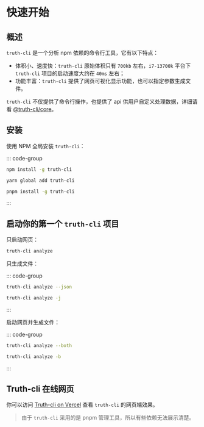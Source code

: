 # 快速开始

## 概述

`truth-cli` 是一个分析 npm 依赖的命令行工具，它有以下特点：

- 体积小、速度快：`truth-cli` 原始体积只有 `700kb` 左右，`i7-13700k` 平台下 `truth-cli` 项目的启动速度大约在 `40ms` 左右；
- 功能丰富：`truth-cli` 提供了网页可视化显示功能，也可以指定参数生成文件。

`truth-cli` 不仅提供了命令行操作，也提供了 api 供用户自定义处理数据，详细请看 [@truth-cli/core](./api.md)。

## 安装

使用 NPM 全局安装 `truth-cli`：

::: code-group
```bash [npm]
npm install -g truth-cli
```
```bash [yarn]
yarn global add truth-cli
```
```bash [pnpm]
pnpm install -g truth-cli
```
:::

## 启动你的第一个 `truth-cli` 项目

只启动网页：

```bash
truth-cli analyze
```

只生成文件：

::: code-group
```bash [--json]
truth-cli analyze --json
```
```bash [-j]
truth-cli analyze -j
```
:::

启动网页并生成文件：

::: code-group
```bash [--both]
truth-cli analyze --both
```
```bash [-b]
truth-cli analyze -b
```
:::

## Truth-cli 在线网页

你可以访问 [Truth-cli on Vercel](https://truth-cli.vercel.app/) 查看 `truth-cli` 的网页端效果。

> 由于 `truth-cli` 采用的是 pnpm 管理工具，所以有些依赖无法展示清楚。
